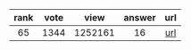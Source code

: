 
| rank | vote | view | answer | url |
|:-:|:-:|:-:|:-:|:-:|
|65|1344|1252161|16| [url](http://stackoverflow.com/questions/606191/convert-bytes-to-a-string) |
